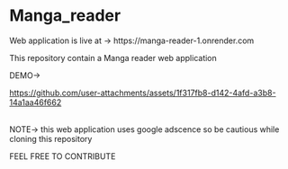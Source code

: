 # Manga_reader

<p> Web application is live at -> https://manga-reader-1.onrender.com </p> 
This repository contain a Manga reader web application 

DEMO->


https://github.com/user-attachments/assets/1f317fb8-d142-4afd-a3b8-14a1aa46f662



<br> 
NOTE-> this web application uses google adscence so be cautious while cloning this repository

FEEL FREE TO CONTRIBUTE
